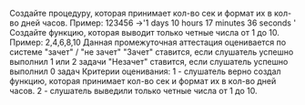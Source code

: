 Создайте процедуру, которая принимает кол-во сек и формат их в кол-во дней часов. Пример: 123456 ->'1 days 10 hours 17 minutes 36 seconds '
Создайте функцию, которая выводит только четные числа от 1 до 10. Пример: 2,4,6,8,10 
Данная промежуточная аттестация оценивается по системе "зачет" / "не зачет" "Зачет" ставится, 
если слушатель успешно выполнил 1 или 2 задачи "Незачет" ставится, если слушатель успешно выполнил 0 задач Критерии оценивания:
1 - слушатель верно создал функцию, которая принимает кол-во сек и формат их в кол-во дней часов. 2 - слушатель выведили только четные числа от 1 до 10.
